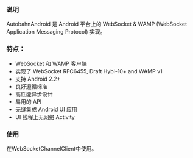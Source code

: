 ### 说明

AutobahnAndroid 是 Android 平台上的 WebSocket & WAMP (WebSocket Application Messaging Protocol) 实现。

### 特点：

- WebSocket 和 WAMP 客户端
- 实现了 WebSocket RFC6455, Draft Hybi-10+ and WAMP v1
- 支持 Android 2.2+
- 良好遵循标准
- 高性能异步设计
- 易用的 API
- 无缝集成 Android UI 应用
- UI 线程上无网络 Activity

### 使用

在WebSocketChannelClient中使用。
